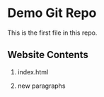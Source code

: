 # Demo Git Repo

This is the first file in this repo.

## Website Contents

1. index.html

2. new paragraphs